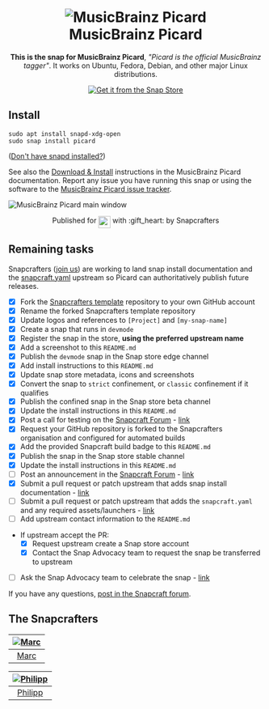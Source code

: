 <h1 align="center">
  <img
  src="https://raw.githubusercontent.com/phw/musicbrainz-picard-snap/master/snap/gui/picard.svg" alt="MusicBrainz Picard">
  <br />
  MusicBrainz Picard
</h1>

<p align="center"><b>This is the snap for MusicBrainz Picard</b>, <i>"Picard is the official MusicBrainz tagger"</i>. It works on Ubuntu, Fedora, Debian, and other major Linux
distributions.</p>

<p align="center">
<a href="https://snapcraft.io/picard">
  <img alt="Get it from the Snap Store" src="https://snapcraft.io/static/images/badges/en/snap-store-black.svg" />
</a>
</p>

## Install

    sudo apt install snapd-xdg-open
    sudo snap install picard

([Don't have snapd installed?](https://snapcraft.io/docs/core/install))

See also the [Download & Install](https://picard-docs.musicbrainz.org/en/getting_started/download.html#installing-with-snap) instructions in the MusicBrainz Picard documentation. Report any issue
you have running this snap or using the software to the
[MusicBrainz Picard issue tracker](https://tickets.metabrainz.org/projects/PICARD/issues).

![MusicBrainz Picard main window](https://picard-docs.musicbrainz.org/en/_images/mainscreen-linux-gnome.png)

<p align="center">Published for <img src="http://anything.codes/slack-emoji-for-techies/emoji/tux.png" align="top" width="24" /> with :gift_heart: by Snapcrafters</p>

## Remaining tasks

Snapcrafters ([join us]()) are working to land snap install documentation and
the
[snapcraft.yaml](https://github.com/pachulo/musicbrainz-picard-snap/blob/master/snap/snapcraft.yaml)
upstream so Picard can authoritatively publish future releases.

  - [x] Fork the [Snapcrafters template](https://github.com/snapcrafters/fork-and-rename-me) repository to your own GitHub account
  - [x] Rename the forked Snapcrafters template repository
  - [x] Update logos and references to `[Project]` and `[my-snap-name]`
  - [x] Create a snap that runs in `devmode`
  - [x] Register the snap in the store, **using the preferred upstream name**
  - [x] Add a screenshot to this `README.md`
  - [x] Publish the `devmode` snap in the Snap store edge channel
  - [x] Add install instructions to this `README.md`
  - [x] Update snap store metadata, icons and screenshots
  - [x] Convert the snap to `strict` confinement, or `classic` confinement if it qualifies
  - [x] Publish the confined snap in the Snap store beta channel
  - [x] Update the install instructions in this `README.md`
  - [x] Post a call for testing on the [Snapcraft Forum](https://forum.snapcraft.io) - [link](https://forum.snapcraft.io/t/call-for-testing-musicbrainz-picard/1271)
  - [x] Request your GitHub repository is forked to the Snapcrafters organisation and configured for automated builds
  - [x] Add the provided Snapcraft build badge to this `README.md`
  - [x] Publish the snap in the Snap store stable channel
  - [x] Update the install instructions in this `README.md`
  - [ ] Post an announcement in the [Snapcraft Forum](https://forum.snapcraft.io) - [link]()
  - [x] Submit a pull request or patch upstream that adds snap install documentation - [link](https://picard-docs.musicbrainz.org/en/getting_started/download.html#installing-with-snap)
  - [ ] Submit a pull request or patch upstream that adds the `snapcraft.yaml` and any required assets/launchers - [link]()
  - [ ] Add upstream contact information to the `README.md`
  - If upstream accept the PR:
    - [x] Request upstream create a Snap store account
    - [x] Contact the Snap Advocacy team to request the snap be transferred to upstream
  - [ ] Ask the Snap Advocacy team to celebrate the snap - [link]()

If you have any questions, [post in the Snapcraft forum](https://forum.snapcraft.io).

## The Snapcrafters

| [![Marc](http://gravatar.com/avatar/bc0bced65e963eb5c3a16cab8b004431/?s=128)](https://github.com/pachulo/) |
| :---: |
| [Marc](https://github.com/pachulo/) |

| [![Philipp](http://gravatar.com/avatar/bc0bced65e963eb5c3a16cab8b004431?s=128)](https://github.com/phw) |
| :---: |
| [Philipp](https://github.com/phw) |

<!-- Uncomment and modify this when you have upstream contacts
## Upstream

| [![Upstream Name](http://gravatar.com/avatar/bc0bced65e963eb5c3a16cab8b004431?s=128)](https://github.com/upstreamname) |
| :---: |
| [Upstream Name](https://github.com/upstreamname) |
-->
